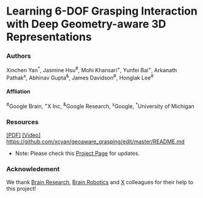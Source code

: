 # Learning 6-DOF Grasping Interaction with Deep Geometry-aware 3D Representations
### Authors
Xinchen Yan<sup>*</sup>, Jasmine Hsu<sup>#</sup>, Mohi Khansari<sup>+</sup>, Yunfei Bai<sup>+</sup>, Arkanath Pathak<sup>x</sup>,
Abhinav Gupta<sup>&</sup>, James Davidson<sup>#</sup>, Honglak Lee<sup>#</sup>

#### Affliation
<sup>#</sup>Google Brain, 
<sup>+</sup>X Inc, 
<sup>&</sup>Google Research, 
<sup>x</sup>Google, 
<sup>*</sup>University of Michigan

### Resources
[[PDF]](https://arxiv.org/pdf/1708.07303.pdf) [[Video]](https://youtu.be/ii7CuDZlxZs)
https://github.com/xcyan/geoaware_grasping/edit/master/README.md
* Note: Please check this [Project Page](https://sites.google.com/site/deep6dofgeoawaregrasping/) for updates.

### Acknowledement
We thank [Brain Research](https://research.google.com/teams/brain/machine-learning/), [Brain Robotics](https://research.google.com/teams/brain/robotics/) and [X](https://x.company/) colleagues for their help to this project!
